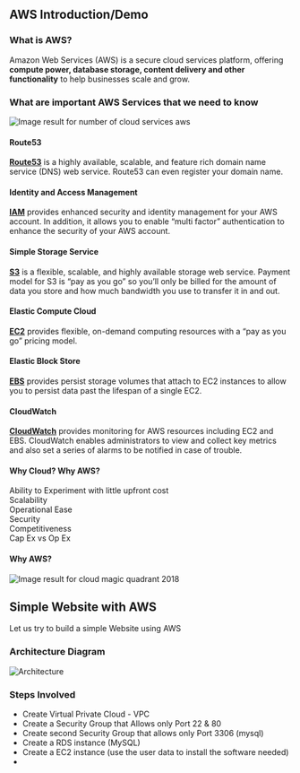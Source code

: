 ## AWS Introduction/Demo

### What is AWS?

Amazon Web Services (AWS) is a secure cloud services platform, offering **compute power, database storage, content delivery and other functionality** to help businesses scale and grow.


### What are important AWS Services that we need to know 

![Image result for number of cloud services aws](http://www.cyberphoton.com/wp-content/uploads/2016/02/aws-cloud-computing.jpg)

#### Route53

[**Route53**](http://aws.amazon.com/route53)  is a highly available, scalable, and feature rich domain name service (DNS) web service. Route53 can even register your domain name.

#### Identity and Access Management

[**IAM**](http://aws.amazon.com/iam/)  provides enhanced security and identity management for your AWS account. In addition, it allows you to enable “multi factor” authentication to enhance the security of your AWS account.

#### Simple Storage Service

[**S3**](http://aws.amazon.com/s3/)  is a flexible, scalable, and highly available storage web service. Payment model for S3 is “pay as you go” so you’ll only be billed for the amount of data you store and how much bandwidth you use to transfer it in and out.

#### Elastic Compute Cloud

[**EC2**](http://aws.amazon.com/ec2/)   provides flexible, on-demand computing resources with a “pay as you go” pricing model. 

#### Elastic Block Store

[**EBS**](http://aws.amazon.com/ebs/)  provides persist storage volumes that attach to EC2 instances to allow you to persist data past the lifespan of a single EC2. 

#### CloudWatch

[**CloudWatch**](http://aws.amazon.com/cloudwatch/)  provides monitoring for AWS resources including EC2 and EBS. CloudWatch enables administrators to view and collect key metrics and also set a series of alarms to be notified in case of trouble.

#### Why Cloud? Why AWS? 
Ability to Experiment with little upfront cost<br>
Scalability<br>
Operational Ease<br>
Security<br>
Competitiveness<br>
Cap Ex vs Op Ex<br>

#### Why AWS?
![Image result for cloud magic quadrant 2018](https://regmedia.co.uk/2018/05/29/gartner_iaas_mq_2018_supplied.jpg)

## Simple Website with AWS
Let us try to build a simple Website using AWS

### Architecture Diagram
![Architecture](https://s3.ap-south-1.amazonaws.com/nkamatam/WebServer.jpg)

### Steps Involved 
* Create Virtual Private Cloud - VPC
* Create a Security Group that Allows only Port 22 & 80
* Create second Security Group that allows only Port 3306 (mysql)
* Create a RDS instance (MySQL)
* Create a EC2 instance  (use the user data to install the software needed)
* 

<!--stackedit_data:
eyJoaXN0b3J5IjpbMjI3Mjc5Njk3LDE5OTA5NTQzOTksLTEwNT
cyNTAwNCwtMTMxNjUwMTM4XX0=
-->